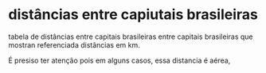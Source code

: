 # distâncias entre capiutais brasileiras
tabela de distâncias entre capitais brasileiras entre capitais brasileiras
que mostran referenciada distâncias em km. 

É presiso ter atenção pois em alguns casos, essa distancia 
é aérea,

